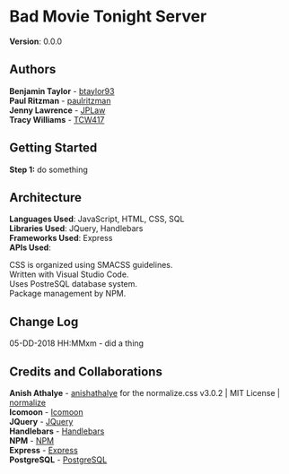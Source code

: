 # Bad Movie Tonight Server
**Version**: 0.0.0

## Authors
**Benjamin Taylor** - [btaylor93](https://github.com/btaylor93)  
**Paul Ritzman** - [paulritzman](https://github.com/paulritzman)  
**Jenny Lawrence** - [JPLaw](https://github.com/JPLaw)  
**Tracy Williams** - [TCW417](https://github.com/TCW417)  

## Getting Started
**Step 1:** do something

## Architecture
**Languages Used**: JavaScript, HTML, CSS, SQL  
**Libraries Used**: JQuery, Handlebars  
**Frameworks Used**: Express  
**APIs Used**: 

CSS is organized using SMACSS guidelines.  
Written with Visual Studio Code.  
Uses PostreSQL database system.  
Package management by NPM.

## Change Log

05-DD-2018 HH:MMxm - did a thing  

## Credits and Collaborations
**Anish Athalye** - [anishathalye](https://github.com/anishathalye/?normalize) for the normalize.css v3.0.2 | MIT License | [normalize](git.io/normalize)  
**Icomoon** - [Icomoon](https://icomoon.io/)  
**JQuery** - [JQuery](https://jquery.com/)  
**Handlebars** - [Handlebars](http://handlebarsjs.com/)  
**NPM** - [NPM](https://www.npmjs.com/)  
**Express** - [Express](https://expressjs.com/)  
**PostgreSQL** - [PostgreSQL](https://www.postgresql.org/)